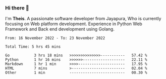 ### Hi there 👋

I'm <b>Theis</b>. A passionate software developer from Jayapura, Who is currently focusing on Web platform development. Experience in Python Web Framework and Back end development using Golang.

 
 <!--START_SECTION:waka-->

```text
From: 16 November 2022 - To: 23 November 2022

Total Time: 5 hrs 45 mins

Go           3 hrs 18 mins   >>>>>>>>>>>>>>-----------   57.42 %
Python       1 hr 16 mins    >>>>>>-------------------   22.11 %
Markdown     1 hr 1 min      >>>>---------------------   17.95 %
HTML         7 mins          >------------------------   02.04 %
Other        1 min           -------------------------   00.30 %
```

<!--END_SECTION:waka-->
